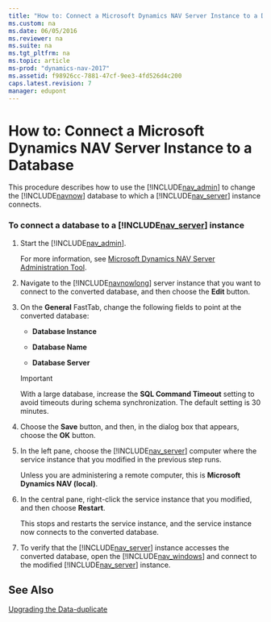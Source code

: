 ```yaml
---
title: "How to: Connect a Microsoft Dynamics NAV Server Instance to a Database"
ms.custom: na
ms.date: 06/05/2016
ms.reviewer: na
ms.suite: na
ms.tgt_pltfrm: na
ms.topic: article
ms-prod: "dynamics-nav-2017"
ms.assetid: f98926cc-7881-47cf-9ee3-4fd526d4c200
caps.latest.revision: 7
manager: edupont
---
```

# How to: Connect a Microsoft Dynamics NAV Server Instance to a Database
This procedure describes how to use the [!INCLUDE[nav_admin](includes/nav_admin_md.md)] to change the [!INCLUDE[navnow](includes/navnow_md.md)] database to which a [!INCLUDE[nav_server](includes/nav_server_md.md)] instance connects.  
  
### To connect a database to a [!INCLUDE[nav_server](includes/nav_server_md.md)] instance  
  
1.  Start the [!INCLUDE[nav_admin](includes/nav_admin_md.md)].  
  
     For more information, see [Microsoft Dynamics NAV Server Administration Tool](Microsoft-Dynamics-NAV-Server-Administration-Tool.md).  
  
2.  Navigate to the [!INCLUDE[navnowlong](includes/navnowlong_md.md)] server instance that you want to connect to the converted database, and then choose the **Edit** button.  
  
3.  On the **General** FastTab, change the following fields to point at the converted database:  
  
    -   **Database Instance**  
  
    -   **Database Name**  
  
    -   **Database Server**  
  
    > [!IMPORTANT]  
    >  With a large database, increase the **SQL Command Timeout** setting to avoid timeouts during schema synchronization. The default setting is 30 minutes.  
  
4.  Choose the **Save** button, and then, in the dialog box that appears, choose the **OK** button.  
  
5.  In the left pane, choose the [!INCLUDE[nav_server](includes/nav_server_md.md)] computer where the service instance that you modified in the previous step runs.  
  
     Unless you are administering a remote computer, this is **Microsoft Dynamics NAV \(local\)**.  
  
6.  In the central pane, right-click the service instance that you modified, and then choose **Restart**.  
  
     This stops and restarts the service instance, and the service instance now connects to the converted database.  
  
7.  To verify that the [!INCLUDE[nav_server](includes/nav_server_md.md)] instance accesses the converted database, open the [!INCLUDE[nav_windows](includes/nav_windows_md.md)] and connect to the modified [!INCLUDE[nav_server](includes/nav_server_md.md)] instance.  
  
## See Also  
 [Upgrading the Data-duplicate](Upgrading%20the%20Data-duplicate.md)